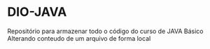 # DIO-JAVA
Repositório para armazenar todo o código do curso de JAVA Básico
Alterando conteudo de um arquivo de forma local